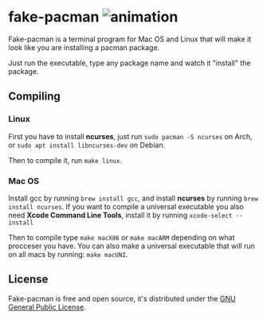 # fake-pacman ![animation](https://i.imgur.com/JUkcCKJ.gif)

Fake-pacman is a terminal program for Mac OS and Linux that will make it look like you are installing a pacman package. 

Just run the executable, type any package name and watch it "install" the package.

## Compiling
### Linux
First you have to install **ncurses**, just run `sudo pacman -S ncurses` on Arch, or `sudo apt install libncurses-dev` on Debian.

Then to compile it, run `make linux`.

### Mac OS
Install gcc by running `brew install gcc`, and install **ncurses** by running `brew install ncurses`. If you want to compile a universal executable you also need **Xcode Command Line Tools**, install it by running `xcode-select --install`

Then to compile type `make macX86` or `make macARM` depending on what procceser you have. You can also make a universal executable that will run on all macs by running: `make macUNI`.

## License
Fake-pacman is free and open source, it's distributed under the [GNU General Public License](https://www.gnu.org/licenses/gpl-3.0.en.html).
